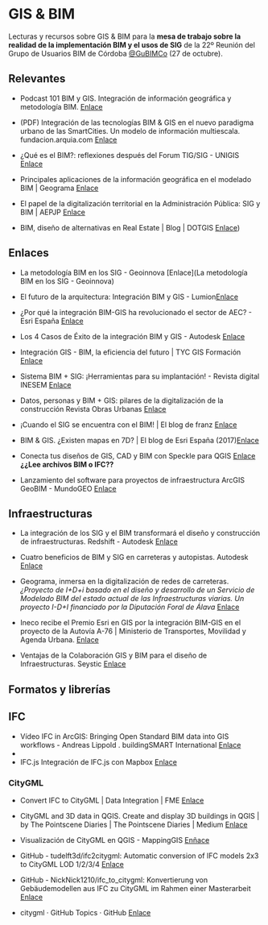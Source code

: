 # GIS & BIM

Lecturas y recursos sobre GIS & BIM para la **mesa de trabajo sobre la realidad de la implementación BIM y el usos de SIG** de la 22º Reunión del Grupo de Usuarios BIM de Córdoba [@GuBIMCo](https://mobile.twitter.com/gubimcordoba) (27 de octubre).


## Relevantes

- Podcast 101 BIM y GIS. Integración de información geográfica y metodología BIM. [Enlace](https://www.bimrras.com/episodio/101-bim-y-gis-con-agusti-jardi/)

- (PDF) Integración de las tecnologías BIM & GIS en el nuevo paradigma urbano de las SmartCities. Un modelo de información multiescala. fundacion.arquia.com [Enlace](https://www.google.com/url?sa=t&source=web&rct=j&url=https://fundacion.arquia.com/files/public/download/XTjknswbMKzF7CGFQBXnF5RDxoA/Njk2NjA/MA/Proyecto-Sandra-Vera_-Arquia.pdf&ved=2ahUKEwjWrNHF_ej6AhXKOcAKHXhgCpU4ChAWegQIIBAB&usg=AOvVaw0iS70hdmgRv5qhnTOWy1ub)

- ¿Qué es el BIM?: reflexiones después del Forum TIG/SIG - UNIGIS [Enlace](https://www.unigis.es/que-es-el-bim-forum-tig-sig/)

- Principales aplicaciones de la información geográfica en el modelado BIM | Geograma [Enlace](https://www.geograma.com/blog/informacion-geografica-bim/)

- El papel de la digitalización territorial en la Administración Pública: SIG y BIM | AEPJP [Enlace](https://www.aepjp.es/papel-digitalizacion-territorial-adiministracion-publica)

- BIM, diseño de alternativas en Real Estate | Blog | DOTGIS [Enlace](https://www.dotgiscorp.com/es/blog/bim-real-estate/))

## Enlaces

- La metodología BIM en los SIG - Geoinnova [Enlace](La metodología BIM en los SIG - Geoinnova)

- El futuro de la arquitectura: Integración BIM y GIS - Lumion[Enlace](https://www.lumion.es/bim-y-gis/)

- ¿Por qué la integración BIM-GIS ha revolucionado el sector de AEC? - Esri España [Enlace]([https://](https://blog.esri.es/entrada-de-blog/por-que-la-integracion-bim-gis-ha-revolucionado-el-sector-de-aec/))

- Los 4 Casos de Éxito de la integración BIM y GIS - Autodesk [Enlace](https://www.autodeskjournal.com/casos-exito-integracion-bim-gis/)

- Integración GIS - BIM, la eficiencia del futuro | TYC GIS Formación [Enlace](https://www.cursosgis.com/integracion-gis-bim-la-eficiencia-del-futuro/)

- Sistema BIM + SIG: ¡Herramientas para su implantación! - Revista digital INESEM [Enlace](https://www.inesem.es/revistadigital/diseno-y-artes-graficas/sistema-bim/)

- Datos, personas y BIM + GIS: pilares de la digitalización de la construcción Revista Obras Urbanas [Enlace](https://www.obrasurbanas.es/datos-personas-y-bim-gis/)

- ¡Cuando el SIG se encuentra con el BIM! | El blog de franz [Enlace](https://acolita.com/cuando-el-sig-se-encuentra-con-el-bim/)


- BIM & GIS. ¿Existen mapas en 7D? | El blog de Esri España (2017)[Enlace](https://esriblog.wordpress.com/2017/09/12/bim-gis-existen-mapas-en-7d/)

- Conecta tus diseños de GIS, CAD y BIM con Speckle para QGIS [Enlace](https://mappinggis.com/2022/07/conecta-tus-disenos-de-gis-cad-y-bim-con-speckle-para-qgis/) **¿¿Lee archivos BIM o IFC??**

- Lanzamiento del software para proyectos de infraestructura ArcGIS GeoBIM - MundoGEO [Enlace](https://mundogeo.com/es/2022/01/19/lanzamiento-del-software-para-proyectos-de-infraestructura-arcgis-geobim/)


## Infraestructuras

- La integración de los SIG y el BIM transformará el diseño y construcción de infraestructuras. Redshift - Autodesk [Enlace](https://redshift.autodesk.es/integracion-sig-bim/)

- Cuatro beneficios de BIM y SIG en carreteras y autopistas. Autodesk [Enlace](https://www.autodeskjournal.com/cuatro-beneficios-integracion-bim-y-gis-railes-y-carreteras/)

- Geograma, inmersa en la digitalización de redes de carreteras. *¿Proyecto de I+D+i basado en el diseño y desarrollo de un Servicio de Modelado BIM del estado actual de las Infraestructuras viarias. Un proyecto I-D+I financiado por la Diputación Foral de Álava*  [Enlace](https://www.geograma.com/blog/digitalizacion-redes-carreteras/)

- Ineco recibe el Premio Esri en GIS por la integración BIM-GIS en el proyecto de la Autovía A-76 | Ministerio de Transportes, Movilidad y Agenda Urbana. [Enlace](https://www.ineco.com/webineco/noticias/ineco-recibe-premio-esri-gis-integraci%C3%B3n-bim-gis-proyecto-autov%C3%ADa-76)

- Ventajas de la Colaboración GIS y BIM para el diseño de Infraestructuras. Seystic [Enlace](https://seystic.com/ventajas-de-la-integracion-de-sig-y-bim-para-el-diseno-y-la-construccion-de-infraestructuras/)

## Formatos y librerías

## IFC

- Vídeo IFC in ArcGIS: Bringing Open Standard BIM data into GIS workflows - Andreas Lippold . buildingSMART International [Enlace](https://vimeo.com/642733088)
-  
- IFC.js Integración de IFC.js con Mapbox [Enlace](https://ifcjs.github.io/info/docs/Guide/web-ifc-three/Tutorials/Mapbox/)
### CityGML

- Convert IFC to CityGML | Data Integration | FME [Enlace](https://www.notion.so/Convert-IFC-to-CityGML-Data-Integration-FME-5d2029ff595a4b3ab7c1b3818cec7520)

- CityGML and 3D data in QGIS. Create and display 3D buildings in QGIS | by The Pointscene Diaries | The Pointscene Diaries | Medium [Enlace](https://www.notion.so/CityGML-and-3D-data-in-QGIS-Create-and-display-3D-buildings-in-QGIS-by-The-Pointscene-Diaries-T-79cf22a85ac84943a9ad71a842eb5145)

- Visualización de CityGML en QGIS - MappingGIS [Enñace](https://www.notion.so/Visualizaci-n-de-CityGML-en-QGIS-MappingGIS-ee7aa5dda32e44f2b5cda7075b781c1c)

- GitHub - tudelft3d/ifc2citygml: Automatic conversion of IFC models 2x3 to CityGML LOD 1/2/3/4 [Enlace](https://www.notion.so/GitHub-tudelft3d-ifc2citygml-Automatic-conversion-of-IFC-models-2x3-to-CityGML-LOD-1-2-3-4-c05dd45d96674a6596d26094a69dff88)

- GitHub - NickNick1210/ifc_to_citygml: Konvertierung von Gebäudemodellen aus IFC zu CityGML im Rahmen einer Masterarbeit [Enlace](https://www.notion.so/GitHub-NickNick1210-ifc_to_citygml-Konvertierung-von-Geb-udemodellen-aus-IFC-zu-CityGML-im-Rahmen-88184e4ae07a4bafa6d16799ae58eabc)

- citygml · GitHub Topics · GitHub [Enlace](https://www.notion.so/citygml-GitHub-Topics-GitHub-7446140213dc4880b724dcce9a4ffb25)
